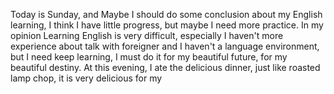 Today is Sunday, and Maybe I should do some conclusion about my English learning, I think I have little progress, but maybe I need more practice. In my opinion Learning English is very difficult, especially I haven't more experience about talk with foreigner and I haven't a language environment, but I need keep learning, I must do it for my beautiful future, for my beautiful destiny.
At this evening, I ate the delicious dinner, just like roasted lamp chop, it is very delicious for my
